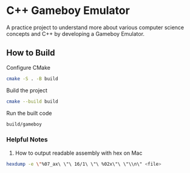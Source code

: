 # C++ Gameboy Emulator

A practice project to understand more about various computer science concepts and C++ by developing a Gameboy Emulator.


## How to Build

Configure CMake

```bash
cmake -S . -B build
```

Build the project

```bash
cmake --build build
```

Run the built code

```bash
build/gameboy
```


### Helpful Notes

1. How to output readable assembly with hex on Mac

```bash
hexdump -e \"%07_ax\ \"\ 16/1\ \"\ %02x\"\ \"\\n\" <file>
```